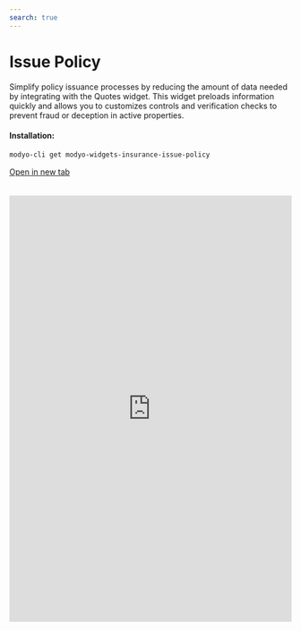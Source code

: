 ```yaml
---
search: true
---
```


# Issue Policy

Simplify policy issuance processes by reducing the amount of data needed by integrating with the Quotes widget. This widget preloads information quickly and allows you to customizes controls and verification checks to prevent fraud or deception in active properties.

#### Installation:

```bash
modyo-cli get modyo-widgets-insurance-issue-policy
```

[Open in new tab](https://widgets.modyo.com/insurance/broker/issue-policy)

<iframe id="widgetFrame" src="https://widgets.modyo.com/insurance/broker/issue-policy" width="100%" frameBorder="0" style="min-height:762px;overflow:auto;margin-top:20px;"/>

| Feature      | Description                                                                                                                                                                                                             |
|--------------------|-------------------------------------------------------------------------------------------------------------------------------------------------------------------------------------------------------------------------|
| Save           | Brokers don't always have all the data at hand. This option helps generate draft policies without losing the current policy issuance process.                                                                   |
| Effective Date | Your broker can filter directly by Effective Date and Property type. This saves time by integrating this section with the information collected in the Quote widget. |
| Overview            | Presents a summary of the quote before generating it to validate hedges, deductibles and offers the option to display the premium increase percentages selected in the quote.                       |
